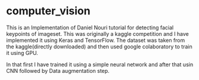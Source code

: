 # computer_vision

This is an Implementation of Daniel Nouri tutorial for detecting facial keypoints of imageset. This was originally a kaggle competition and I have
implemented it using Keras and TensorFlow. The dataset was taken from the kaggle(directly downloaded) and then used google colaboratory to train
it using GPU.

In that first I have trained it using a simple neural network and after that usin CNN followed by Data augmentation step.
